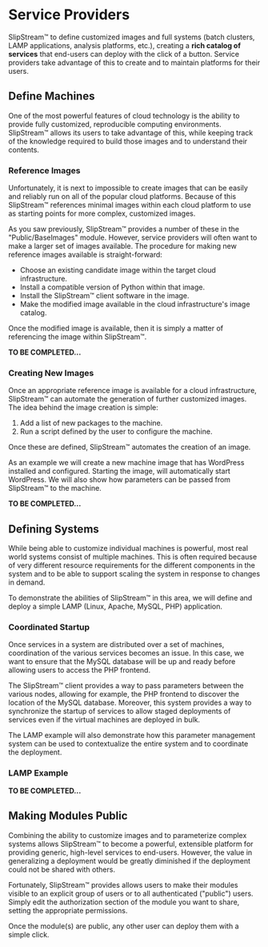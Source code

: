 
# Service Providers

SlipStream™ to define customized images and full systems (batch
clusters, LAMP applications, analysis platforms, etc.), creating a
**rich catalog of services** that end-users can deploy with the click
of a button.  Service providers take advantage of this to create and
to maintain platforms for their users.

## Define Machines

One of the most powerful features of cloud technology is the ability
to provide fully customized, reproducible computing environments.
SlipStream™ allows its users to take advantage of this, while keeping
track of the knowledge required to build those images and to
understand their contents.

### Reference Images

Unfortunately, it is next to impossible to create images that can be
easily and reliably run on all of the popular cloud platforms.
Because of this SlipStream™ references minimal images within each cloud
platform to use as starting points for more complex, customized
images.

As you saw previously, SlipStream™ provides a number of these in the
"Public/BaseImages" module.  However, service providers will often
want to make a larger set of images available.  The procedure for
making new reference images available is straight-forward:

* Choose an existing candidate image within the target cloud
  infrastructure. 
* Install a compatible version of Python within that image.
* Install the SlipStream™ client software in the image.
* Make the modified image available in the cloud infrastructure's
  image catalog.

Once the modified image is available, then it is simply a matter of
referencing the image within SlipStream™.  

**TO BE COMPLETED...**

### Creating New Images

Once an appropriate reference image is available for a cloud
infrastructure, SlipStream™ can automate the generation of further
customized images.  The idea behind the image creation is simple:

1. Add a list of new packages to the machine.
2. Run a script defined by the user to configure the machine.

Once these are defined, SlipStream™ automates the creation of an
image.

As an example we will create a new machine image that has WordPress
installed and configured.  Starting the image, will automatically
start WordPress.  We will also show how parameters can be passed from
SlipStream™ to the machine.

**TO BE COMPLETED...**

## Defining Systems

While being able to customize individual machines is powerful, most
real world systems consist of multiple machines.  This is often
required because of very different resource requirements for the
different components in the system and to be able to support scaling
the system in response to changes in demand.

To demonstrate the abilities of SlipStream™ in this area, we will
define and deploy a simple LAMP (Linux, Apache, MySQL, PHP)
application.

### Coordinated Startup

Once services in a system are distributed over a set of machines,
coordination of the various services becomes an issue.  In this case,
we want to ensure that the MySQL database will be up and ready before
allowing users to access the PHP frontend.

The SlipStream™ client provides a way to pass parameters between the
various nodes, allowing for example, the PHP frontend to discover the
location of the MySQL database.  Moreover, this system provides a way
to synchronize the startup of services to allow staged deployments of
services even if the virtual machines are deployed in bulk.

The LAMP example will also demonstrate how this parameter management
system can be used to contextualize the entire system and to
coordinate the deployment.

### LAMP Example

**TO BE COMPLETED...**

## Making Modules Public

Combining the ability to customize images and to parameterize complex
systems allows SlipStream™ to become a powerful, extensible platform
for providing generic, high-level services to end-users.  However, the
value in generalizing a deployment would be greatly diminished if the
deployment could not be shared with others.

Fortunately, SlipStream™ provides allows users to make their modules
visible to an explicit group of users or to all authenticated
("public") users.  Simply edit the authorization section of the module
you want to share, setting the appropriate permissions. 

Once the module(s) are public, any other user can deploy them with a
simple click.
